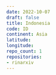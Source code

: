 ```yaml
---
date: 2022-10-07
draft: false
title: Indonesia
code: ID
continent: Asia
latitude:
longitude:
repo_count: 1
repositories:
- rinarxiv
---
```



